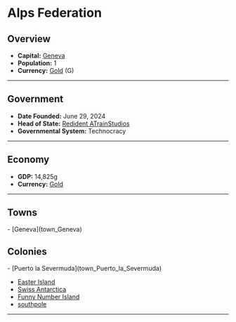 <!--UNDEDITED FILE, remove this entire line if this file has been edited!-->
# <!--NAME-->Alps Federation<!--NAME-->

## Overview

- **Capital:** <!--CAPITAL_LINK-->[Geneva](Geneva_town)<!--CAPITAL_LINK-->
- **Population:** <!--POPULATION-->1<!--POPULATION-->
- **Currency:** <!--CURRENCY_LINK-->[Gold](Gold_currency)<!--CURRENCY_LINK--> (<!--CURRENCY_ABV-->G<!--CURRENCY_ABV-->)

---

## Government

- **Date Founded:** <!--FOUNDED-->June 29, 2024<!--FOUNDED-->
- **Head of State:** <!--LEADER_TITLE_LINK-->[Redident ATrainStudios](ATrainStudios_user)<!--LEADER_TITLE_LINK-->
- **Governmental System:** <!--GOVERNMENT-->Technocracy<!--GOVERNMENT-->

---

## Economy

- **GDP:** <!--GDP-->14,825g<!--GDP-->
- **Currency:** <!--CURRENCY_LINK-->[Gold](Gold_currency)<!--CURRENCY_LINK-->

---

## Towns

<!--TOWNS-->- [Geneva](town_Geneva)<!--TOWNS-->

## Colonies

<!--COLONIES-->- [Puerto la Severmuda](town_Puerto_la_Severmuda)
- [Easter Island](town_Easter_Island)
- [Swiss Antarctica](town_Swiss_Antarctica)
- [Funny Number Island](town_Funny_Number_Island)
- [southpole](town_southpole)<!--COLONIES-->

---